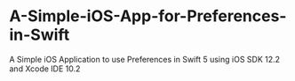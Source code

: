 # A-Simple-iOS-App-for-Preferences-in-Swift
A Simple iOS Application to use Preferences in Swift 5 using iOS SDK 12.2 and Xcode IDE 10.2
